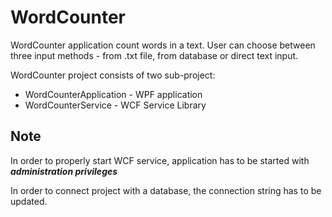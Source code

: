 # WordCounter
WordCounter application count words in a text. User can choose between three input methods - from .txt file, from database or direct text input.
 
WordCounter project consists of two sub-project:

 * WordCounterApplication - WPF application
 * WordCounterService - WCF Service Library



## Note
In order to properly start WCF service, application has to be started with ***administration privileges***

In order to connect project with a database, the connection string has to be updated. 